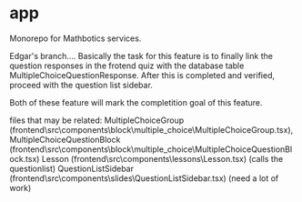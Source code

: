 # app
Monorepo for Mathbotics services.

Edgar's branch.... Basically the task for this feature is to finally link the question responses in the frotend quiz with the database table MultipleChoiceQuestionResponse.
After this is completed and verified, proceed with the question list sidebar.

Both of these feature will mark the completition goal of this feature.

files that may be related: 
MultipleChoiceGroup (frontend\src\components\block\multiple_choice\MultipleChoiceGroup.tsx), 
MultipleChoiceQuestionBlock (frontend\src\components\block\multiple_choice\MultipleChoiceQuestionBlock.tsx)
Lesson (frontend\src\components\lessons\Lesson.tsx) (calls the questionlist)
QuestionListSidebar (frontend\src\components\slides\QuestionListSidebar.tsx) (need a lot of work)
